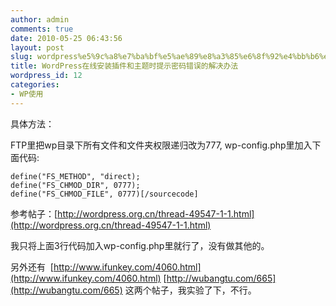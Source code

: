 ```yaml
---
author: admin
comments: true
date: 2010-05-25 06:43:56
layout: post
slug: wordpress%e5%9c%a8%e7%ba%bf%e5%ae%89%e8%a3%85%e6%8f%92%e4%bb%b6%e5%92%8c%e4%b8%bb%e9%a2%98%e6%97%b6%e6%8f%90%e7%a4%ba%e5%af%86%e7%a0%81%e9%94%99%e8%af%af%e7%9a%84%e8%a7%a3%e5%86%b3%e5%8a%9e%e6%b3%95
title: WordPress在线安装插件和主题时提示密码错误的解决办法
wordpress_id: 12
categories:
- WP使用
---
```


具体方法：

FTP里把wp目录下所有文件和文件夹权限递归改为777, wp-config.php里加入下面代码:

    define("FS_METHOD", "direct);
    define("FS_CHMOD_DIR", 0777);
    define("FS_CHMOD_FILE", 0777)[/sourcecode]


参考帖子：[http://wordpress.org.cn/thread-49547-1-1.html](http://wordpress.org.cn/thread-49547-1-1.html)

我只将上面3行代码加入wp-config.php里就行了，没有做其他的。

另外还有  [http://www.ifunkey.com/4060.html](http://www.ifunkey.com/4060.html) [http://wubangtu.com/665](http://wubangtu.com/665) 这两个帖子，我实验了下，不行。
